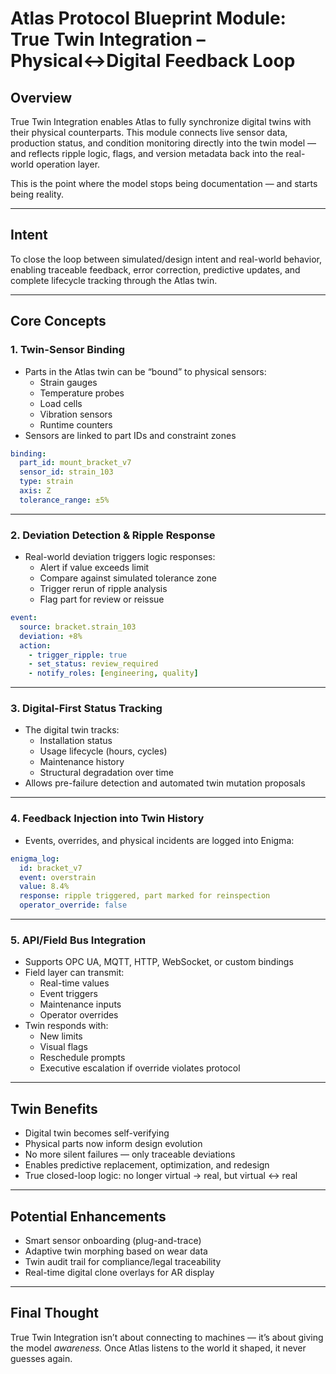 # Atlas Protocol Blueprint Module: True Twin Integration – Physical↔Digital Feedback Loop

## Overview
True Twin Integration enables Atlas to fully synchronize digital twins with their physical counterparts. This module connects live sensor data, production status, and condition monitoring directly into the twin model — and reflects ripple logic, flags, and version metadata back into the real-world operation layer.

This is the point where the model stops being documentation — and starts being reality.

---

## Intent
To close the loop between simulated/design intent and real-world behavior, enabling traceable feedback, error correction, predictive updates, and complete lifecycle tracking through the Atlas twin.

---

## Core Concepts

### 1. Twin-Sensor Binding
- Parts in the Atlas twin can be “bound” to physical sensors:
  - Strain gauges
  - Temperature probes
  - Load cells
  - Vibration sensors
  - Runtime counters
- Sensors are linked to part IDs and constraint zones

```yaml
binding:
  part_id: mount_bracket_v7
  sensor_id: strain_103
  type: strain
  axis: Z
  tolerance_range: ±5%
```

---

### 2. Deviation Detection & Ripple Response
- Real-world deviation triggers logic responses:
  - Alert if value exceeds limit
  - Compare against simulated tolerance zone
  - Trigger rerun of ripple analysis
  - Flag part for review or reissue

```yaml
event:
  source: bracket.strain_103
  deviation: +8%
  action:
    - trigger_ripple: true
    - set_status: review_required
    - notify_roles: [engineering, quality]
```

---

### 3. Digital-First Status Tracking
- The digital twin tracks:
  - Installation status
  - Usage lifecycle (hours, cycles)
  - Maintenance history
  - Structural degradation over time
- Allows pre-failure detection and automated twin mutation proposals

---

### 4. Feedback Injection into Twin History
- Events, overrides, and physical incidents are logged into Enigma:
```yaml
enigma_log:
  id: bracket_v7
  event: overstrain
  value: 8.4%
  response: ripple triggered, part marked for reinspection
  operator_override: false
```

---

### 5. API/Field Bus Integration
- Supports OPC UA, MQTT, HTTP, WebSocket, or custom bindings
- Field layer can transmit:
  - Real-time values
  - Event triggers
  - Maintenance inputs
  - Operator overrides
- Twin responds with:
  - New limits
  - Visual flags
  - Reschedule prompts
  - Executive escalation if override violates protocol

---

## Twin Benefits
- Digital twin becomes self-verifying
- Physical parts now inform design evolution
- No more silent failures — only traceable deviations
- Enables predictive replacement, optimization, and redesign
- True closed-loop logic: no longer virtual → real, but virtual ↔ real

---

## Potential Enhancements
- Smart sensor onboarding (plug-and-trace)
- Adaptive twin morphing based on wear data
- Twin audit trail for compliance/legal traceability
- Real-time digital clone overlays for AR display

---

## Final Thought
True Twin Integration isn’t about connecting to machines — it’s about giving the model *awareness.* Once Atlas listens to the world it shaped, it never guesses again.
